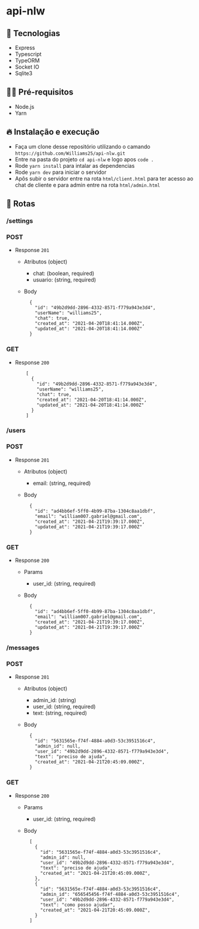 # api-nlw

## 🚀 Tecnologias

- Express
- Typescript
- TypeORM
- Socket IO
- Sqlite3

## ✋🏻 Pré-requisitos

- Node.js
- Yarn

## 🔥 Instalação e execução

- Faça um clone desse repositório utilizando o camando `https://github.com/Williams25/api-nlw.git`
- Entre na pasta do projeto `cd api-nlw` e logo apos `code .`
- Rode `yarn install` para intalar as dependencias
- Rode `yarn dev` para iniciar o servidor
- Apôs subir o servidor entre na rota `html/client.html` para ter acesso ao chat de cliente e para admin entre na rota `html/admin.html`

## :rocket: Rotas

### /settings

### POST

- Response `201`

  - Atributos (object)

    - chat: (boolean, required)
    - usuario: (string, required)

  - Body

          {
            "id": "49b2d9dd-2896-4332-8571-f779a943e3d4",
            "userName": "williams25",
            "chat": true,
            "created_at": "2021-04-20T18:41:14.000Z",
            "updated_at": "2021-04-20T18:41:14.000Z"
          }

### GET

- Response `200`

          [
            {
              "id": "49b2d9dd-2896-4332-8571-f779a943e3d4",
              "userName": "williams25",
              "chat": true,
              "created_at": "2021-04-20T18:41:14.000Z",
              "updated_at": "2021-04-20T18:41:14.000Z"
            }
          ]

### /users

### POST

- Response `201`

  - Atributos (object)

    - email: (string, required)

  - Body

          {
            "id": "ad4bb6ef-5ff0-4b99-87ba-1304c8aa1dbf",
            "email": "william007.gabriel@gmail.com",
            "created_at": "2021-04-21T19:39:17.000Z",
            "updated_at": "2021-04-21T19:39:17.000Z"
          }

### GET

- Response `200`

  - Params

    - user_id: (string, required)

  - Body

          {
            "id": "ad4bb6ef-5ff0-4b99-87ba-1304c8aa1dbf",
            "email": "william007.gabriel@gmail.com",
            "created_at": "2021-04-21T19:39:17.000Z",
            "updated_at": "2021-04-21T19:39:17.000Z"
          }

### /messages

### POST

- Response `201`

  - Atributos (object)

    - admin_id: (string)
    - user_id: (string, required)
    - text: (string, required)

  - Body

          {
            "id": "5631565e-f74f-4884-a0d3-53c3951516c4",
            "admin_id": null,
            "user_id": "49b2d9dd-2896-4332-8571-f779a943e3d4",
            "text": "preciso de ajuda",
            "created_at": "2021-04-21T20:45:09.000Z",
          }

### GET

- Response `200`

  - Params

    - user_id: (string, required)

  - Body

          [
            {
              "id": "5631565e-f74f-4884-a0d3-53c3951516c4",
              "admin_id": null,
              "user_id": "49b2d9dd-2896-4332-8571-f779a943e3d4",
              "text": "preciso de ajuda",
              "created_at": "2021-04-21T20:45:09.000Z",
            },
            {
              "id": "5631565e-f74f-4884-a0d3-53c3951516c4",
              "admin_id": "656545456-f74f-4884-a0d3-53c3951516c4",
              "user_id": "49b2d9dd-2896-4332-8571-f779a943e3d4",
              "text": "como posso ajudar",
              "created_at": "2021-04-21T20:45:09.000Z",
            }
          ]
